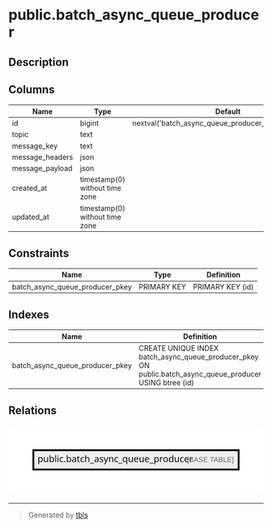 # public.batch_async_queue_producer

## Description

## Columns

| Name            | Type                           | Default                                                | Nullable |
| --------------- | ------------------------------ | ------------------------------------------------------ | -------- |
| id              | bigint                         | nextval('batch_async_queue_producer_id_seq'::regclass) | false    |
| topic           | text                           |                                                        | false    |
| message_key     | text                           |                                                        | true     |
| message_headers | json                           |                                                        | true     |
| message_payload | json                           |                                                        | false    |
| created_at      | timestamp(0) without time zone |                                                        | true     |
| updated_at      | timestamp(0) without time zone |                                                        | true     |

## Constraints

| Name                            | Type        | Definition       |
| ------------------------------- | ----------- | ---------------- |
| batch_async_queue_producer_pkey | PRIMARY KEY | PRIMARY KEY (id) |

## Indexes

| Name                            | Definition                                                                                                |
| ------------------------------- | --------------------------------------------------------------------------------------------------------- |
| batch_async_queue_producer_pkey | CREATE UNIQUE INDEX batch_async_queue_producer_pkey ON public.batch_async_queue_producer USING btree (id) |

## Relations

![er](public.batch_async_queue_producer.svg)

---

> Generated by [tbls](https://github.com/k1LoW/tbls)
